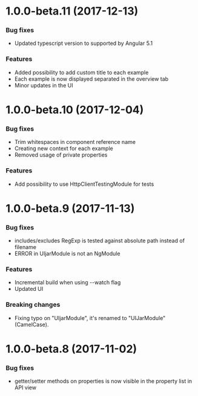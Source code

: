 # 1.0.0-beta.11 (2017-12-13)
### Bug fixes
* Updated typescript version to supported by Angular 5.1

### Features
* Added possibility to add custom title to each example
* Each example is now displayed separated in the overview tab
* Minor updates in the UI


# 1.0.0-beta.10 (2017-12-04)
### Bug fixes
* Trim whitespaces in component reference name
* Creating new context for each example
* Removed usage of private properties

### Features
* Add possibility to use HttpClientTestingModule for tests


# 1.0.0-beta.9 (2017-11-13)
### Bug fixes
* includes/excludes RegExp is tested against absolute path instead of filename
* ERROR in UIjarModule is not an NgModule

### Features
* Incremental build when using --watch flag
* Updated UI

### Breaking changes
* Fixing typo on "UIjarModule", it's renamed to "UIJarModule" (CamelCase).


# 1.0.0-beta.8 (2017-11-02)
### Bug fixes
* getter/setter methods on properties is now visible in the property list in API view